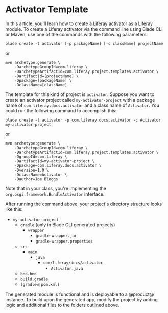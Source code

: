 # Activator Template [](id=using-the-activator-template)

In this article, you'll learn how to create a Liferay activator as a Liferay
module. To create a Liferay activator via the command line using Blade CLI or
Maven, use one of the commands with the following parameters:

    blade create -t activator [-p packageName] [-c className] projectName

or

    mvn archetype:generate \
        -DarchetypeGroupId=com.liferay \
        -DarchetypeArtifactId=com.liferay.project.templates.activator \
        -DartifactId=[projectName] \
        -Dpackage=[packageName] \
        -DclassName=[className]

The template for this kind of project is `activator`. Suppose you want to create
an activator project called `my-activator-project` with a package name of
`com.liferay.docs.activator` and a class name of `Activator`. You could run the
following command to accomplish this:

    blade create -t activator -p com.liferay.docs.activator -c Activator my-activator-project

or

    mvn archetype:generate \
        -DarchetypeGroupId=com.liferay \
        -DarchetypeArtifactId=com.liferay.project.templates.activator \
        -DgroupId=com.liferay \
        -DartifactId=my-activator-project \
        -Dpackage=com.liferay.docs.activator \
        -Dversion=1.0 \
        -DclassName=Activator \
        -Dauthor=Joe Bloggs

Note that in your class, you're implementing the
`org.osgi.framework.BundleActivator` interface.

After running the command above, your project's directory structure looks like
this:

- `my-activator-project`
    - `gradle` (only in Blade CLI generated projects)
        - `wrapper`
            - `gradle-wrapper.jar`
            - `gradle-wrapper.properties`
    - `src`
        - `main`
            - `java`
                - `com/liferay/docs/activator`
                    - `Activator.java`
    - `bnd.bnd`
    - `build.gradle`
    - `[gradlew|pom.xml]`

The generated module is functional and is deployable to a @product@ instance. To
build upon the generated app, modify the project by adding logic and additional
files to the folders outlined above.
